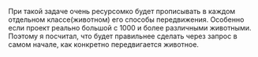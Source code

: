 При такой задаче очень ресурсомко будет прописывать в каждом отдельном классе(животном) его способы передвижения. 
Особенно если проект реально большой с 1000 и более различными животными.
Поэтому я посчитал, что будет правильнее сделать через запрос в самом начале, как конкретно передвигается животное.

